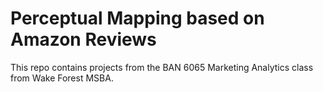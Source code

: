 # Perceptual Mapping based on Amazon Reviews
This repo contains projects from the BAN 6065 Marketing Analytics class from Wake Forest MSBA.
